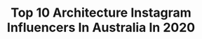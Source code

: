 ---
title: Top 10 Architecture Instagram Influencers In Australia In 2020
description: >-
  Find top architecture Instagram influencers in Australia in 2020. Most popular hashtags: #italy #australianarchitecture #tree #architecture.
platform: Instagram
profiles:
  - username: "aliceroberts_"
    fullname: >-
      |ALICE PAOLI ROBERTS|
    location: "Australia"
    followers: 488089
    engagement: 268
    commentsToLikes: 0.018653
    avatar: "https://scontent-ams4-1.cdninstagram.com/v/t51.2885-19/s320x320/82475082_1285112958350807_3314310263846469632_n.jpg?_nc_ht=scontent-ams4-1.cdninstagram.com&_nc_ohc=n3BMo7v_-EUAX8aY_WM&oh=f0b53b46979aae1c5f559735a0259694&oe=5EBA22FF"
    verified: false
    hashtags: "#return2lurline, #whitefoxoasis"
  - username: "janbreckwoldt_photography"
    fullname: >-
      Jan Breckwoldt
    location: "Australia"
    followers: 6611
    engagement: 1252
    commentsToLikes: 0.070229
    avatar: "https://scontent-ams4-1.cdninstagram.com/v/t51.2885-19/11199415_645197708948506_75060545_a.jpg?_nc_ht=scontent-ams4-1.cdninstagram.com&_nc_ohc=sfef2vMcJK4AX9aItFO&oh=9adba5631f94ac3148fd1edc52503458&oe=5EBA593E"
    verified: false
    hashtags: "#sydneystravel, #sigmaphoto, #igerssouthcoastnsw, #unearthcentralnsw"
  - username: "brisvegasdad"
    fullname: >-
      BrisVegas Dad
    location: "Australia"
    followers: 13122
    engagement: 767
    commentsToLikes: 0.061003
    avatar: "https://scontent-ams4-1.cdninstagram.com/v/t51.2885-19/s320x320/75312597_517506698857246_2067010769920196608_n.jpg?_nc_ht=scontent-ams4-1.cdninstagram.com&_nc_ohc=ApUh0VkqyTUAX-z6fIq&oh=4f4e649bd82a595fa1d796a7557e0b82&oe=5EBA3B22"
    verified: false
    hashtags: "#milleniumfalcon, #champagnepool, #wearetravelgays, #callofthewild"
  - username: "__k__i__a__h__"
    fullname: >-
      K I A H
    location: "Australia"
    followers: 22537
    engagement: 892
    commentsToLikes: 0.019186
    avatar: "https://scontent-amt2-1.cdninstagram.com/v/t51.2885-19/s320x320/72792237_494612957797647_4240525579046092800_n.jpg?_nc_ht=scontent-amt2-1.cdninstagram.com&_nc_ohc=ORT4B5PUQDoAX8GmXRP&oh=e9dc1e0f8fada73f3d99db8e32072dfc&oe=5EB84143"
    verified: false
    hashtags: "#bondspride, #wfh, #wfm, #outnow"
  - username: "uma.jeyaseelan"
    fullname: >-
      By Uma ©
    location: "Australia"
    followers: 18129
    engagement: 232
    commentsToLikes: 0.054291
    avatar: "https://scontent-ams4-1.cdninstagram.com/v/t51.2885-19/s320x320/41885937_274898583142543_8107700942519926784_n.jpg?_nc_ht=scontent-ams4-1.cdninstagram.com&_nc_ohc=vQdgnNEWRDwAX-8VAbP&oh=3c840acbbaf8325666f5b6d4a07151d8&oe=5EB9B6A5"
    verified: false
    hashtags: "#tree, #valentinesiscoming, #linkinbio, #photoshop"
  - username: "johngollings"
    fullname: >-
      John Gollings
    location: "Australia"
    followers: 21248
    engagement: 281
    commentsToLikes: 0.038194
    avatar: "https://scontent-atl3-1.cdninstagram.com/v/t51.2885-19/s320x320/12081100_1691490717748890_1878297886_a.jpg?_nc_ht=scontent-atl3-1.cdninstagram.com&_nc_ohc=K1AHFiEvoTwAX-Z1hgC&oh=9d25e5093d49e0c03da8dd5592ced682&oe=5EBC61F2"
    verified: false
    hashtags: "#dentoncorkermarshall, #abstractphotography, #victoriaarchitecture, #visitsydney"
  - username: "megalithicmarvels"
    fullname: >-
      Megalithic Marvels
    location: "Australia"
    followers: 77875
    engagement: 687
    commentsToLikes: 0.009840
    avatar: "https://scontent-ams4-1.cdninstagram.com/v/t51.2885-19/s320x320/90958911_206162810674473_3999524999743406080_n.jpg?_nc_ht=scontent-ams4-1.cdninstagram.com&_nc_ohc=J0o38f9C3pkAX-yAhJs&oh=07413e2645f415bc56fa74156cf9cfa5&oe=5EB270D5"
    verified: false
    hashtags: "#dronevideo, #ancientworld, #cornwallcoast, #bolivia"
  - username: "modernister"
    fullname: >-
      Tim Ross.
    location: "Australia"
    followers: 68817
    engagement: 165
    commentsToLikes: 0.050485
    avatar: "https://scontent-amt2-1.cdninstagram.com/v/t51.2885-19/s320x320/74956466_2456809574442301_1438474179102900224_n.jpg?_nc_ht=scontent-amt2-1.cdninstagram.com&_nc_ohc=yra2Xjd5lIcAX_GZQUc&oh=6d7ebd515c157331ffbcc1f19185bf34&oe=5EB05CFF"
    verified: true
    hashtags: "#lifebeinit, #30daylegochallenge"
  - username: "stephentraversart"
    fullname: >-
      Stephen Travers
    location: "Australia"
    followers: 54217
    engagement: 445
    commentsToLikes: 0.021635
    avatar: "https://scontent-lhr8-1.cdninstagram.com/v/t51.2885-19/s320x320/84697614_567639890495037_6891157726580178944_n.jpg?_nc_ht=scontent-lhr8-1.cdninstagram.com&_nc_ohc=92ML8RwqXpMAX83x9sB&oh=e5c5c72b09a3b52033fa459ff9df1836&oe=5EBAD8DA"
    verified: false
    hashtags: "#draws, #sketchy, #sketchinglesson, #sketching"
  - username: "adamkanearchitects"
    fullname: >-
      Adam Kane Architects
    location: "Australia"
    followers: 23611
    engagement: 302
    commentsToLikes: 0.021853
    avatar: "https://scontent-ams4-1.cdninstagram.com/v/t51.2885-19/s320x320/51998408_416985089076033_5395936747345412096_n.jpg?_nc_ht=scontent-ams4-1.cdninstagram.com&_nc_ohc=CqdaRKF2h_0AX9-IFLw&oh=8f294813e152e70f8d96ca2e0c2c744e&oe=5EBC55B8"
    verified: false
    hashtags: "#interiordesign, #australianarchitecture, #bathroom, #homestyle"
---